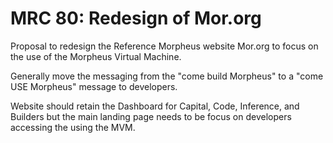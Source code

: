 # MRC 80: Redesign of Mor.org

Proposal to redesign the Reference Morpheus website Mor.org to focus on the use of the Morpheus Virtual Machine.

Generally move the messaging from the "come build Morpheus" to a "come USE Morpheus" message to developers.

Website should retain the Dashboard for Capital, Code, Inference, and Builders but the main landing page needs to be focus on developers accessing the using the MVM.
